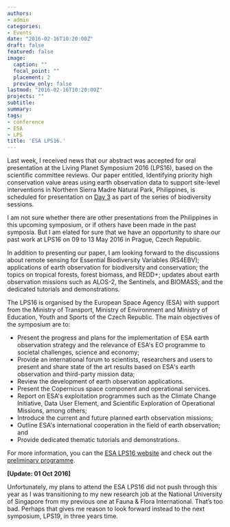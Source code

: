 ```yaml
---
authors:
- admin
categories:
- Events
date: "2016-02-16T10:20:00Z"
draft: false
featured: false
image:
  caption: ""
  focal_point: ""
  placement: 2
  preview_only: false
lastmod: "2016-02-16T10:20:00Z"
projects: ""
subtitle:
summary:
tags:
- conference
- ESA
- LPS
title: 'ESA LPS16.'
---
```

Last week, I received news that our abstract was accepted for oral presentation at the Living Planet Symposium 2016 (LPS16), based on the scientific committee reviews. Our paper entitled, Identifying priority high conservation value areas using earth observation data to support site-level interventions in Northern Sierra Madre Natural Park, Philippines, is scheduled for presentation on [Day 3](http://lps16.esa.int/page_session108.php) as part of the series of biodiversity sessions.

I am not sure whether there are other presentations from the Philippines in this upcoming symposium, or if others have been made in the past symposia. But I am elated for sure that we have an opportunity to share our past work at LPS16 on 09 to 13 May 2016 in Prague, Czech Republic.

In addition to presenting our paper, I am looking forward to the discussions about remote sensing for Essential Biodiversity Variables (RS4EBV); applications of earth observation for biodiversity and conservation; the topics on tropical forests, forest biomass, and REDD+; updates about earth observation missions such as ALOS-2, the Sentinels, and BIOMASS; and the dedicated tutorials and demonstrations.

The LPS16 is organised by the European Space Agency (ESA) with support from the Ministry of Transport, Ministry of Environment and Ministry of Education, Youth and Sports of the Czech Republic. The main objectives of the symposium are to:

* Present the progress and plans for the implementation of ESA earth observation strategy and the relevance of ESA's EO programme to societal challenges, science and economy;
* Provide an international forum to scientists, researchers and users to present and share state of the art results based on ESA's earth observation and third-party mission data;
* Review the development of earth observation applications.
* Present the Copernicus space component and operational services.
* Report on ESA's exploitation programmes such as the Climate Change Initiative, Data User Element, and Scientific Exploration of Operational Missions, among others;
* Introduce the current and future planned earth observation missions;
* Outline ESA's international cooperation in the field of earth observation; and
* Provide dedicated thematic tutorials and demonstrations.

For more information, you can the [ESA LPS16 website](http://lps16.esa.int/page_session108.php) and check out the [preliminary programme](http://lps16.esa.int/page_programme_overview.php).

**[Update: 01 Oct 2016]**

Unfortunately, my plans to attend the ESA LPS16 did not push through this year as I was transitioning to my new research job at the National University of Singapore from my previous one at Fauna & Flora International. That’s too bad. Perhaps that gives me reason to look forward instead to the next symposium, LPS19, in three years time.